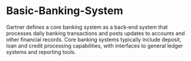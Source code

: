 # Basic-Banking-System
Gartner defines a core banking system as a back-end system that processes daily banking transactions and posts updates to accounts and other financial records. Core banking systems typically include deposit, loan and credit processing capabilities, with interfaces to general ledger systems and reporting tools.
